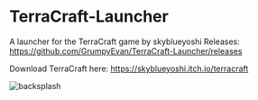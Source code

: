 # TerraCraft-Launcher
A launcher for the TerraCraft game by skyblueyoshi
Releases: https://github.com/GrumpyEvan/TerraCraft-Launcher/releases

Download TerraCraft here: https://skyblueyoshi.itch.io/terracraft

![backsplash](https://user-images.githubusercontent.com/109327530/224191936-0829161f-af20-4d8a-b311-66cc83074f43.PNG)
